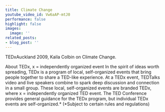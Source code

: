 ```yaml
---
title: Climate Change
youtube_video_id: Vw6aAP-mtJ0
performance: false
highlight: false
images:
  image: ''
related_posts:
- blog_post: ''
---
```


TEDxAuckland 2009, Kaila Colbin on Climate Change.

About TEDx, x = independently organized event
In the spirit of ideas worth spreading, TEDx is a program of local, self-organized events that bring people together to share a TED-like experience. At a TEDx event, TEDTalks video and live speakers combine to spark deep discussion and connection in a small group. These local, self-organized events are branded TEDx, where x = independently organized TED event. The TED Conference provides general guidance for the TEDx program, but individual TEDx events are self-organized.* (*Subject to certain rules and regulations)
